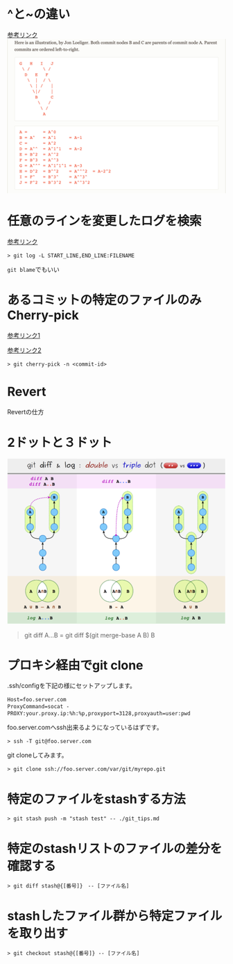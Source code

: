 # ^と~の違い

[参考リンク](https://stackoverflow.com/questions/2221658/whats-the-difference-between-head-and-head-in-git)
![image](./img/difference.png)

# 任意のラインを変更したログを検索

[参考リンク](https://www-creators.com/archives/1782)

```
> git log -L START_LINE,END_LINE:FILENAME
```

`git blame`でもいい

# あるコミットの特定のファイルのみCherry-pick

[参考リンク1](https://codehero.jp/git/5717026/how-to-git-cherry-pick-only-changes-to-certain-files)

[参考リンク2](https://zenn.dev/rabbit/articles/437b4bdc6edbc3)

```
> git cherry-pick -n <commit-id>
```

# Revert

Revertの仕方

# 2ドットと３ドット

![image](./img/2or3dots.png)

> git diff A...B = git diff $(git merge-base A B) B


# プロキシ経由でgit clone

.ssh/configを下記の様にセットアップします。

```
Host=foo.server.com
ProxyCommand=socat - PROXY:your.proxy.ip:%h:%p,proxyport=3128,proxyauth=user:pwd
```

foo.server.comへssh出来るようになっているはずです。

```
> ssh -T git@foo.server.com
```

git cloneしてみます。

```
> git clone ssh://foo.server.com/var/git/myrepo.git
```

# 特定のファイルをstashする方法

```
> git stash push -m "stash test" -- ./git_tips.md
```

# 特定のstashリストのファイルの差分を確認する
```
> git diff stash@{[番号]}　-- [ファイル名]
```

# stashしたファイル群から特定ファイルを取り出す
```
> git checkout stash@{[番号]} -- [ファイル名]
```
